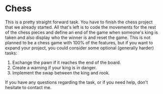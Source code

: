 # Chess

This is a pretty straight forward task. You have to finish the chess project that we already started. All that's left is
to code the movements for the rest of the chess pieces and define an end of the game when someone's king is taken and also
display who the winner is and reset the game. This is not planned to be a chess game with 100% of the features, but if you
want to expand your project, you could consider some optional (generally harder) tasks:

1. Exchange the pawn if it reaches the end of the board.
1. Create a warning if your king is in danger.
1. Implement the swap between the king and rook.

If you have any questions regarding the task, or if you need help, don't hesitate to contact me.